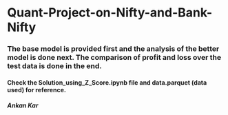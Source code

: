 # Quant-Project-on-Nifty-and-Bank-Nifty
### The base model is provided first and the analysis of the better model is done next. The comparison of profit and loss over the test data is done in the end.
#### Check the Solution_using_Z_Score.ipynb file and data.parquet (data used) for reference.




##### Ankan Kar
